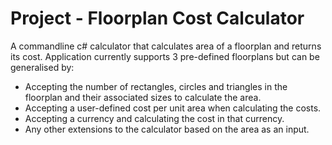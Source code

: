 # Project - Floorplan Cost Calculator

A commandline c# calculator that calculates area of a floorplan and returns its cost. Application currently supports 3 pre-defined floorplans but can be generalised by:

- Accepting the number of rectangles, circles and triangles in the floorplan and their associated sizes to calculate the area.
- Accepting a user-defined cost per unit area when calculating the costs.
- Accepting a currency and calculating the cost in that currency.
- Any other extensions to the calculator based on the area as an input.


